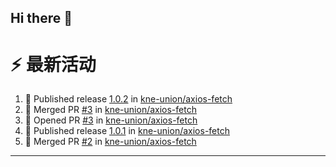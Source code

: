 ## Hi there 👋

<!--

**Here are some ideas to get you started:**

🙋‍♀️ A short introduction - what is your organization all about?
🌈 Contribution guidelines - how can the community get involved?
👩‍💻 Useful resources - where can the community find your docs? Is there anything else the community should know?
🍿 Fun facts - what does your team eat for breakfast?
🧙 Remember, you can do mighty things with the power of [Markdown](https://docs.github.com/github/writing-on-github/getting-started-with-writing-and-formatting-on-github/basic-writing-and-formatting-syntax)
-->


# ⚡ 最新活动

<!--START_SECTION:activity-->
1. 🚀 Published release [1.0.2](https://github.com/kne-union/axios-fetch/releases/tag/1.0.2) in [kne-union/axios-fetch](https://github.com/kne-union/axios-fetch)
2. 🎉 Merged PR [#3](https://github.com/kne-union/axios-fetch/pull/3) in [kne-union/axios-fetch](https://github.com/kne-union/axios-fetch)
3. 💪 Opened PR [#3](https://github.com/kne-union/axios-fetch/pull/3) in [kne-union/axios-fetch](https://github.com/kne-union/axios-fetch)
4. 🚀 Published release [1.0.1](https://github.com/kne-union/axios-fetch/releases/tag/1.0.1) in [kne-union/axios-fetch](https://github.com/kne-union/axios-fetch)
5. 🎉 Merged PR [#2](https://github.com/kne-union/axios-fetch/pull/2) in [kne-union/axios-fetch](https://github.com/kne-union/axios-fetch)
<!--END_SECTION:activity-->

---
